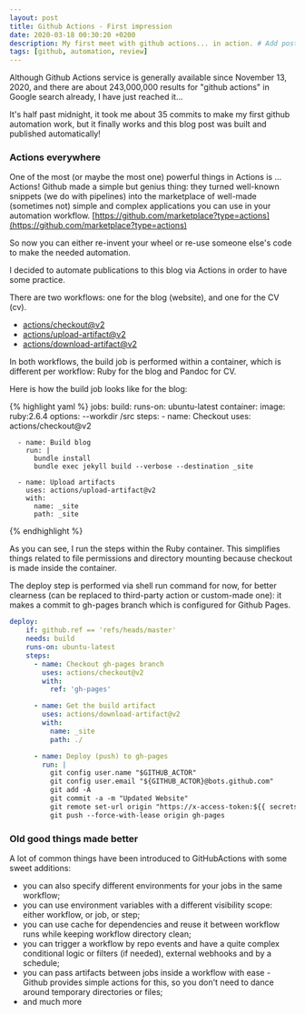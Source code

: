 ```yaml
---
layout: post
title: Github Actions - First impression
date: 2020-03-18 00:30:20 +0200
description: My first meet with github actions... in action. # Add post description (optional)
tags: [github, automation, review]
---
```

Although Github Actions service is generally available since November 13, 2020, and there are about 243,000,000 results for "github actions" in Google search already, I have just reached it...

It's half past midnight, it took me about 35 commits to make my first github automation work, but it finally works and this blog post was built and published automatically!

### Actions everywhere
One of the most (or maybe the most one) powerful things in Actions is ... Actions! Github made a simple but genius thing: they turned well-known snippets (we do with pipelines) into the marketplace of well-made (sometimes not) simple and complex applications you can use in your automation workflow. [https://github.com/marketplace?type=actions](https://github.com/marketplace?type=actions)

So now you can either re-invent your wheel or re-use someone else's code to make the needed automation. 

I decided to automate publications to this blog via Actions in order to have some practice. 

There are two workflows: one for the blog (website), and one for the CV (cv). 

- [actions/checkout@v2](https://github.com/actions/checkout)
- [actions/upload-artifact@v2](https://github.com/actions/upload-artifact)
- [actions/download-artifact@v2](https://github.com/actions/download-artifact)

In both workflows, the build job is performed within a container, which is different per workflow: Ruby for the blog and Pandoc for CV.

Here is how the build job looks like for the blog:

{% highlight yaml %}
jobs:
  build:
    runs-on: ubuntu-latest
    container:
      image: ruby:2.6.4
      options: 
        --workdir /src 
    steps:
      - name: Checkout
        uses: actions/checkout@v2 

      - name: Build blog
        run: |
          bundle install
          bundle exec jekyll build --verbose --destination _site

      - name: Upload artifacts
        uses: actions/upload-artifact@v2
        with: 
          name: _site
          path: _site
{% endhighlight %}

As you can see, I run the steps within the Ruby container. This simplifies things related to file permissions and directory mounting because checkout is made inside the container.

The deploy step is performed via shell run command for now, for better clearness (can be replaced to third-party action or custom-made one): it makes a commit to gh-pages branch which is configured for Github Pages.

```yaml
deploy:
    if: github.ref == 'refs/heads/master'
    needs: build
    runs-on: ubuntu-latest
    steps:
      - name: Checkout gh-pages branch
        uses: actions/checkout@v2
        with:
          ref: 'gh-pages'

      - name: Get the build artifact
        uses: actions/download-artifact@v2
        with:
          name: _site
          path: ./

      - name: Deploy (push) to gh-pages
        run: |
          git config user.name "$GITHUB_ACTOR"
          git config user.email "${GITHUB_ACTOR}@bots.github.com"
          git add -A 
          git commit -a -m "Updated Website"
          git remote set-url origin "https://x-access-token:${{ secrets.DEPLOY_TOKEN }}@github.com/vasylenko/serhii.vasylenko.info.git"
          git push --force-with-lease origin gh-pages
```


### Old good things made better
A lot of common things have been introduced to GitHubActions with some sweet additions:

- you can also specify different environments for your jobs in the same workflow;
- you can use environment variables with a different visibility scope: either workflow, or job, or step;
- you can use cache for dependencies and reuse it between workflow runs while keeping workflow directory clean;
- you can trigger a workflow by repo events and have a quite complex conditional logic or filters (if needed), external webhooks and by a schedule;
- you can pass artifacts between jobs inside a workflow with ease - Github provides simple actions for this, so you don't need to dance around temporary directories or files;
- and much more